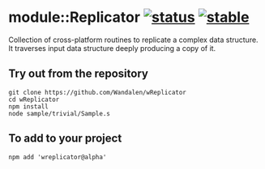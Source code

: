 
# module::Replicator [![status](https://github.com/Wandalen/wReplicator/workflows/publish/badge.svg)](https://github.com/Wandalen/wReplicator/actions?query=workflow%3Apublish) [![stable](https://img.shields.io/badge/stability-stable-brightgreen.svg)](https://github.com/emersion/stability-badges#stable) 

Collection of cross-platform routines to replicate a complex data structure. It traverses input data structure deeply producing a copy of it.

## Try out from the repository
```
git clone https://github.com/Wandalen/wReplicator
cd wReplicator
npm install
node sample/trivial/Sample.s
```

## To add to your project
```
npm add 'wreplicator@alpha'
```



























